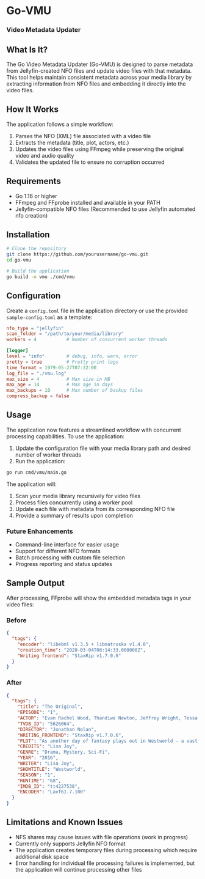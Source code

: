 # Go-VMU
### Video Metadata Updater

## What Is It?

The Go Video Metadata Updater (Go-VMU) is designed to parse metadata from Jellyfin-created NFO files and update video files with that metadata. This tool helps maintain consistent metadata across your media library by extracting information from NFO files and embedding it directly into the video files.

## How It Works

The application follows a simple workflow:

1. Parses the NFO (XML) file associated with a video file
2. Extracts the metadata (title, plot, actors, etc.)
3. Updates the video files using FFmpeg while preserving the original video and audio quality
4. Validates the updated file to ensure no corruption occurred

## Requirements

- Go 1.16 or higher
- FFmpeg and FFprobe installed and available in your PATH
- Jellyfin-compatible NFO files (Recommended to use Jellyfin automated nfo creation)

## Installation

```bash
# Clone the repository
git clone https://github.com/yourusername/go-vmu.git
cd go-vmu

# Build the application
go build -o vmu ./cmd/vmu
```

## Configuration

Create a `config.toml` file in the application directory or use the provided `sample-config.toml` as a template:

```toml
nfo_type = "jellyfin"
scan_folder = "/path/to/your/media/library"
workers = 4           # Number of concurrent worker threads

[logger]
level = "info"        # debug, info, warn, error
pretty = true         # Pretty print logs
time_format = 1979-05-27T07:32:00
log_file = "./vmu.log"
max_size = 4          # Max size in MB
max_age = 14          # Max age in days
max_backups = 10      # Max number of backup files
compress_backup = false
```

## Usage

The application now features a streamlined workflow with concurrent processing capabilities. To use the application:

1. Update the configuration file with your media library path and desired number of worker threads
2. Run the application:

```bash
go run cmd/vmu/main.go
```

The application will:
1. Scan your media library recursively for video files
2. Process files concurrently using a worker pool
3. Update each file with metadata from its corresponding NFO file
4. Provide a summary of results upon completion

### Future Enhancements

- Command-line interface for easier usage
- Support for different NFO formats
- Batch processing with custom file selection
- Progress reporting and status updates

## Sample Output

After processing, FFprobe will show the embedded metadata tags in your video files:

### Before
```json
{
  "tags": {
    "encoder": "libebml v1.3.5 + libmatroska v1.4.8",
    "creation_time": "2020-03-04T08:14:33.000000Z",
    "Writing frontend": "StaxRip v1.7.0.6"
  }
}
```

### After
```json
{
  "tags": {
    "title": "The Original",
    "EPISODE": "1",
    "ACTOR": "Evan Rachel Wood, Thandiwe Newton, Jeffrey Wright, Tessa Thompson, James Marsden, Angela Sarafyan, Anthony Hopkins, Ingrid Bolsø Berdal, Ed Harris, Shannon Woodward, Sidse Babett Knudsen, Jimmi Simpson, Ben Barnes, Simon Quarterman, Luke Hemsworth, Louis Herthum, Eddie Rouse, Kyle Bornheimer, Bridgid Coulter, Regi Davis, Mataeo Mingo, Trevante Rhodes, Micky Shiloah, Keller Wortham, Olivia May, Alex Marshall-Brown, Jeffrey Muller, Brook Kerr, Bradley Snedeker, Patrick Quinlan, David Coatsworth, Roberto Patino",
    "TVDB_ID": "5626064",
    "DIRECTOR": "Jonathan Nolan",
    "WRITING_FRONTEND": "StaxRip v1.7.0.6",
    "PLOT": "As another day of fantasy plays out in Westworld — a vast, remote park where guests pay top dollar to share wild-west adventures with android \"hosts\" — top programmer Bernard Lowe alerts park founder Dr. Robert Ford about incidents of aberrant behavior cropping up in some recently re-coded hosts. Meanwhile, in the Westworld town of Sweetwater, a rancher's daughter named Dolores encounters a gunslinger named Teddy in the street — but their predictable narrative is upended by the appearance of a ruthless Man in Black and, later, by a supporting host's unscripted encounter with an artifact of the outside world.",
    "CREDITS": "Lisa Joy",
    "GENRE": "Drama, Mystery, Sci-Fi",
    "YEAR": "2016",
    "WRITER": "Lisa Joy",
    "SHOWTITLE": "Westworld",
    "SEASON": "1",
    "RUNTIME": "68",
    "IMDB_ID": "tt4227538",
    "ENCODER": "Lavf61.7.100"
  }
}
```

## Limitations and Known Issues

- NFS shares may cause issues with file operations (work in progress)
- Currently only supports Jellyfin NFO format
- The application creates temporary files during processing which require additional disk space
- Error handling for individual file processing failures is implemented, but the application will continue processing other files
